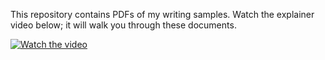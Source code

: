This repository contains PDFs of my writing samples. Watch the explainer video below; it will walk you through these documents.

[![Watch the video](https://i.ibb.co/1RBwbdF/Screenshot-2024-08-28-204052.png)](https://www.loom.com/share/6270b9c16c054180968e1deded9485ec?sid=df446086-48aa-4aa7-87f4-6bc6548f30f4)



